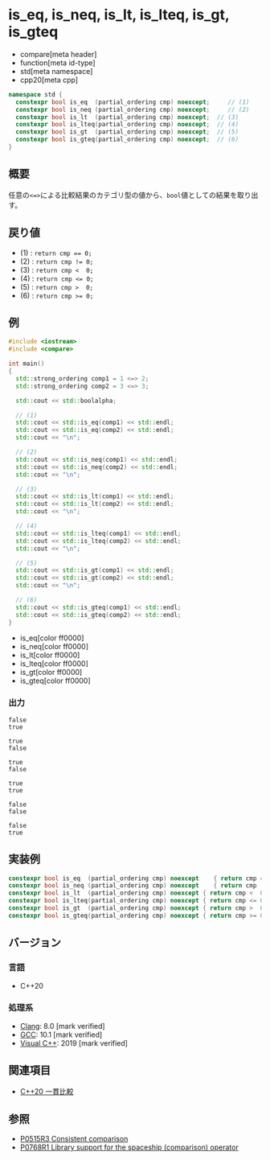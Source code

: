 # is_eq, is_neq, is_lt, is_lteq, is_gt, is_gteq

* compare[meta header]
* function[meta id-type]
* std[meta namespace]
* cpp20[meta cpp]

```cpp
namespace std {
  constexpr bool is_eq  (partial_ordering cmp) noexcept;     // (1)
  constexpr bool is_neq (partial_ordering cmp) noexcept;     // (2)
  constexpr bool is_lt  (partial_ordering cmp) noexcept;  // (3)
  constexpr bool is_lteq(partial_ordering cmp) noexcept;  // (4)
  constexpr bool is_gt  (partial_ordering cmp) noexcept;  // (5)
  constexpr bool is_gteq(partial_ordering cmp) noexcept;  // (6)
}
```

## 概要

任意の`<=>`による比較結果のカテゴリ型の値から、`bool`値としての結果を取り出す。

## 戻り値

- (1) : `return cmp == 0;`
- (2) : `return cmp != 0;`
- (3) : `return cmp <  0;`
- (4) : `return cmp <= 0;`
- (5) : `return cmp >  0;`
- (6) : `return cmp >= 0;`


## 例
```cpp example
#include <iostream>
#include <compare>

int main()
{
  std::strong_ordering comp1 = 1 <=> 2;
  std::strong_ordering comp2 = 3 <=> 3;

  std::cout << std::boolalpha;

  // (1)
  std::cout << std::is_eq(comp1) << std::endl;
  std::cout << std::is_eq(comp2) << std::endl;
  std::cout << "\n";

  // (2)
  std::cout << std::is_neq(comp1) << std::endl;
  std::cout << std::is_neq(comp2) << std::endl;
  std::cout << "\n";

  // (3)
  std::cout << std::is_lt(comp1) << std::endl;
  std::cout << std::is_lt(comp2) << std::endl;
  std::cout << "\n";

  // (4)
  std::cout << std::is_lteq(comp1) << std::endl;
  std::cout << std::is_lteq(comp2) << std::endl;
  std::cout << "\n";

  // (5)
  std::cout << std::is_gt(comp1) << std::endl;
  std::cout << std::is_gt(comp2) << std::endl;
  std::cout << "\n";

  // (6)
  std::cout << std::is_gteq(comp1) << std::endl;
  std::cout << std::is_gteq(comp2) << std::endl;
}
```
* is_eq[color ff0000]
* is_neq[color ff0000]
* is_lt[color ff0000]
* is_lteq[color ff0000]
* is_gt[color ff0000]
* is_gteq[color ff0000]

### 出力
```
false
true

true
false

true
false

true
true

false
false

false
true
```


## 実装例
```cpp
constexpr bool is_eq  (partial_ordering cmp) noexcept    { return cmp == 0; }
constexpr bool is_neq (partial_ordering cmp) noexcept    { return cmp != 0; }
constexpr bool is_lt  (partial_ordering cmp) noexcept { return cmp <  0; }
constexpr bool is_lteq(partial_ordering cmp) noexcept { return cmp <= 0; }
constexpr bool is_gt  (partial_ordering cmp) noexcept { return cmp >  0; }
constexpr bool is_gteq(partial_ordering cmp) noexcept { return cmp >= 0; }
```

## バージョン
### 言語
- C++20

### 処理系
- [Clang](/implementation.md#clang): 8.0 [mark verified]
- [GCC](/implementation.md#gcc): 10.1 [mark verified]
- [Visual C++](/implementation.md#visual_cpp): 2019 [mark verified]

## 関連項目

- [C++20 一貫比較](/lang/cpp20/consistent_comparison.md)

## 参照

- [P0515R3 Consistent comparison](http://wg21.link/p0515)
- [P0768R1 Library support for the spaceship (comparison) operator](http://wg21.link/p0768)
